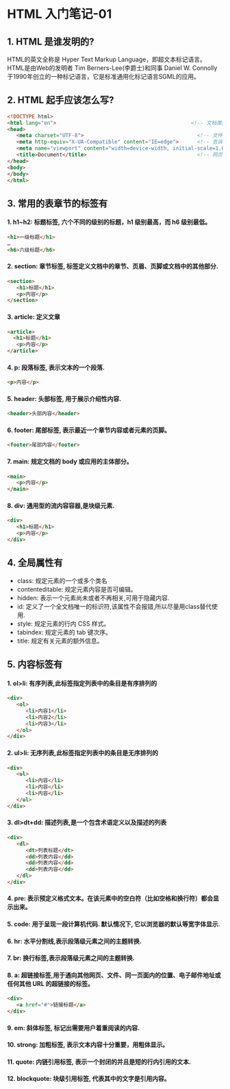 # HTML 入门笔记-01

## 1. HTML 是谁发明的?
   HTML的英文全称是 Hyper Text Markup Language，即超文本标记语言。HTML是由Web的发明者 Tim Berners-Lee(李爵士)和同事 Daniel W. Connolly于1990年创立的一种标记语言，它是标准通用化标记语言SGML的应用。

## 2.  HTML 起手应该怎么写?
   ```html
<!DOCTYPE html>
<html lang="en">                                            <!-- 文档类型,中文应改成"zh-CN" -->
   <head>
      <meta charset="UTF-8">                                     <!-- 文件字符编码,建议默认 -->
      <meta http-equiv="X-UA-Compatible" content="IE=edge">      <!-- 告诉IE采用最新内核版本去渲染网页 -->
      <meta name="viewport" content="width=device-width, initial-scale=1.0">    <!-- 禁用页面缩放 -->
      <title>Document</title>                                    <!-- 网页标题 -->
   </head>
   <body>
   </body>
</html>
 ```

## 3. 常用的表章节的标签有
#### 1. h1~h2: 标题标签, 六个不同的级别的标题，h1 级别最高，而 h6 级别最低。
```html
<h1>一级标题</h1>
…
<h6>六级标题</h6>
```
#### 2. section: 章节标签, 标签定义文档中的章节、页眉、页脚或文档中的其他部分.
```html
<section>
   <h1>标题</h1>
   <p>内容</p>
</section>
```
#### 3. article: 定义文章
```html
<article>
  <h1>标题</h1>
   <p>内容</p>
</article>
```
#### 4. p: 段落标签, 表示文本的一个段落.
```html
<p>内容</p>
```
#### 5. header: 头部标签, 用于展示介绍性内容.
```html
<header>头部内容</header>
```
#### 6. footer: 尾部标签, 表示最近一个章节内容或者元素的页脚。
```html
<footer>尾部内容</footer>
```
#### 7. main: 规定文档的 body 或应用的主体部分。
```html
<main>
   <p>内容</p>
</main>
```
#### 8. div: 通用型的流内容容器,是块级元素.
```html
<div>
   <h1>标题</h1>
   <p>内容</p>
</div>
```

## 4. 全局属性有
* class: 规定元素的一个或多个类名
* contenteditable: 规定元素内容是否可编辑。
* hidden: 表示一个元素尚未或者不再相关,可用于隐藏内容.
* id: 定义了一个全文档唯一的标识符,该属性不会报错,所以尽量用class替代使用.
* style: 规定元素的行内 CSS 样式。
* tabindex: 规定元素的 tab 键次序。
* title: 规定有关元素的额外信息。

## 5. 内容标签有
#### 1. ol>li: 有序列表,此标签指定列表中的条目是有序排列的
```html
<div>
   <ol>
      <li>内容1</li>
      <li>内容2</li>
      <li>内容3</li>
   </ol>
</div>
```
#### 2. ul>li: 无序列表,此标签指定列表中的条目是无序排列的
```html
<div>
   <ul>
      <li>内容</li>
      <li>内容</li>
      <li>内容</li>
   </ul>
</div>
```
#### 3. dl>dt+dd: 描述列表,是一个包含术语定义以及描述的列表
```html
<div>
   <dl>
      <dt>列表标题</dt>
      <dd>列表内容</dd>
      <dd>列表内容</dd>
      <dd>列表内容</dd>
   </dl>
</div>
```
#### 4. pre: 表示预定义格式文本。在该元素中的空白符（比如空格和换行符）都会显示出来。
#### 5. code: 用于呈现一段计算机代码. 默认情况下, 它以浏览器的默认等宽字体显示.
#### 6. hr: 水平分割线,表示段落级元素之间的主题转换.
#### 7. br: 换行标签,表示段落级元素之间的主题转换.
#### 8. a: 超链接标签,用于通向其他网页、文件、同一页面内的位置、电子邮件地址或任何其他 URL 的超链接的标签。
```html
<div>
   <a href="#">链接标题</a>
</div>
```
#### 9. em: 斜体标签, 标记出需要用户着重阅读的内容.
#### 10. strong: 加粗标签, 表示文本内容十分重要，用粗体显示。
#### 11. quote: 内链引用标签, 表示一个封闭的并且是短的行内引用的文本.
#### 12. blockquote: 块级引用标签, 代表其中的文字是引用内容。